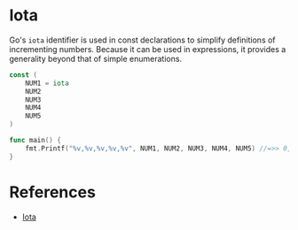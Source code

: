 # Iota

Go's `iota` identifier is used in const declarations to simplify definitions of incrementing numbers. Because it can be used in expressions, it provides a generality beyond that of simple enumerations.

```go
const (
	NUM1 = iota
	NUM2
	NUM3
	NUM4
	NUM5
)

func main() {
	fmt.Printf("%v,%v,%v,%v,%v", NUM1, NUM2, NUM3, NUM4, NUM5) //=>> 0,1,2,3,4
}
```

# References
- [Iota](https://github.com/golang/go/wiki/Iota)
